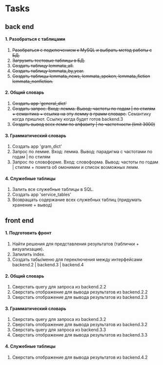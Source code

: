 # Tasks

## back end

#### 1. Разобраться с таблицами
1. ~~Разобраться с подключением к MySQL и выбрать метод работы с БД.~~
2. ~~Загрузить тестовые таблицы в БД.~~
3. ~~Создать таблицу lemmata_all.~~
4. ~~Создать таблицу lemmata_by_year.~~
5. ~~Создать таблицы lemmata_news, lemmata_spoken, lemmata_fiction lemmata_nonfiction.~~

#### 2. Общий словарь
1. ~~Создать app 'general_dict'~~
2. ~~Создать запрос. Вход: лемма. Вывод: частоты по годам | по стилям + семантика + ссылка на эту лемму в грамм словаре.~~ Семантику когда пришлют. Ссылку когда будет готов backend.3
3. ~~Создать вывод всех лемм по алфавиту | по частотности (limit 3000)~~

#### 3. Грамматический словарь
1. Создать app 'gram_dict'
2. Запрос по лемме. Вход: лемма. Вывод: парадигма с частотами по годам | по стилям
3. Запрос по словоформе. Вход: словоформа. Вывод: частоты по годам | стилям + помета об омонимии и список возможных лемм.

#### 4. Служебные таблицы
1. Залить все служебные таблицы в SQL.
2. Создать app 'service_tables'
2. Возвращать содержание всех служебных таблиц (придумать хранение + вывод)


## front end

#### 1. Подготовить фронт
1. Найти решения для представления результатов (таблички + визуализация).
2. Запилить index.
3. Создать табы/меню для переключения между интерфейсами backend.2 | backend.3 | backend.4

#### 2. Общий словарь
1. Сверстать query для запроса из backend.2.2
2. Сверстать отображение для вывода результатов из backend.2.2
3. Сверстать отображение для вывода результатов из backend.2.3

#### 3. Грамматический словарь
1. Сверстать query для запроса из backend.3.2
2. Сверстать отображение для вывода результатов из backend.3.2
  3. Сверстать query для запроса из backend.3.3
4. Сверстать отображение для вывода результатов из backend.3.3

#### 4. Служебные таблицы
1. Сверстать отображение для вывода результатов из backend.4.2